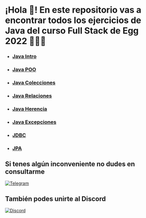 # ¡Hola 👋! En este repositorio vas a encontrar todos los ejercicios de Java del curso Full Stack de Egg 2022 👨🏻‍💻 

- ### [Java Intro](https://github.com/Agslz/java-egg-fullstack/tree/main/Java%20Intro)
- ### [Java POO](https://github.com/Agslz/java-egg-fullstack/tree/main/Java%20POO)
- ### [Java Colecciones](https://github.com/Agslz/java-egg-fullstack/tree/main/Java%20Colecciones)
- ### [Java Relaciones](https://github.com/Agslz/java-egg-fullstack/tree/main/Java%20Relaciones)
- ### [Java Herencia](https://github.com/Agslz/java-egg-fullstack/tree/main/Java%20Herencia)
- ### [Java Excepciones](https://github.com/Agslz/java-egg-fullstack/tree/main/Java%20Excepciones)
- ### [JDBC](https://github.com/Agslz/java-egg-fullstack/tree/main/Java%20JDBC/Ejercicios%20Obligatorios/Ejercicio1)
- ### [JPA](https://github.com/Agslz/java-egg-fullstack/tree/main/Java%20JPA/Ejercicios%20Obligatorios/Ejercicio1)

## Si tenes algún inconveniente no dudes en consultarme

[![Telegram](https://img.shields.io/badge/Telegram-2CA5E0?style=for-the-badge&logo=telegram&logoColor=white)](https://t.me/Agslz)

## También podes unirte al Discord

[![Discord](https://img.shields.io/badge/Discord-7289DA?style=for-the-badge&logo=discord&logoColor=white)](https://discord.gg/KzB8YEhYv3)
